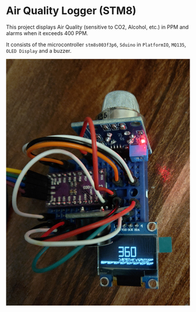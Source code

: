 # Air Quality Logger (STM8)
This project displays Air Quality (sensitive to CO2, Alcohol, etc.) in PPM and alarms when it exceeds 400 PPM.

It consists of the microcontroller `stm8s003f3p6`, `Sduino` in `PlatformIO`, `MQ135`, `OLED Display` and a buzzer.

![Project Picture](pic.jpg "Project Picture")